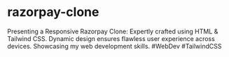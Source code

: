 # razorpay-clone
 Presenting a Responsive Razorpay Clone: Expertly crafted using HTML & Tailwind CSS. Dynamic design ensures flawless user experience across devices. Showcasing my web development skills. #WebDev #TailwindCSS
